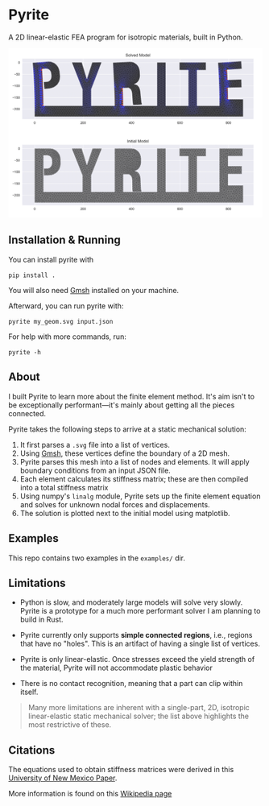 # Pyrite

A 2D linear-elastic FEA program for isotropic materials, built in Python.

![A screenshot of the Pyrite output](screenshot.png)

## Installation & Running

You can install pyrite with

```
pip install .
```

You will also need [Gmsh](https://gmsh.info/#Download) installed on your machine.

Afterward, you can run pyrite with:

```
pyrite my_geom.svg input.json
```

For help with more commands, run:

```
pyrite -h
```

## About

I built Pyrite to learn more about the finite element method. It's aim isn't to be exceptionally performant—it's mainly about getting all the pieces connected.

Pyrite takes the following steps to arrive at a static mechanical solution:

1. It first parses a `.svg` file into a list of vertices.
2. Using [Gmsh](https://gmsh.info/), these vertices define the boundary of a 2D mesh.
3. Pyrite parses this mesh into a list of nodes and elements. It will apply boundary conditions from an input JSON file.
4. Each element calculates its stiffness matrix; these are then compiled into a total stiffness matrix
5. Using numpy's `linalg` module, Pyrite sets up the finite element equation and solves for unknown nodal forces and displacements.
6. The solution is plotted next to the initial model using matplotlib.

## Examples

This repo contains two examples in the `examples/` dir. 

## Limitations

- Python is slow, and moderately large models will solve very slowly. Pyrite is a prototype for a much more performant solver I am planning to build in Rust.

- Pyrite currently only supports **simple connected regions**, i.e., regions that have no "holes". This is an artifact of having a single list of vertices.

- Pyrite is only linear-elastic. Once stresses exceed the yield strength of the material, Pyrite will not accommodate plastic behavior

- There is no contact recognition, meaning that a part can clip within itself.

> Many more limitations are inherent with a single-part, 2D, isotropic linear-elastic static mechanical solver; the list above highlights the most restrictive of these.

## Citations

The equations used to obtain stiffness matrices were derived in this [University of New Mexico Paper](https://www.unm.edu/~bgreen/ME360/2D%20Triangular%20Elements.pdf).

More information is found on this [Wikipedia page](https://en.wikipedia.org/wiki/Finite_element_method)
